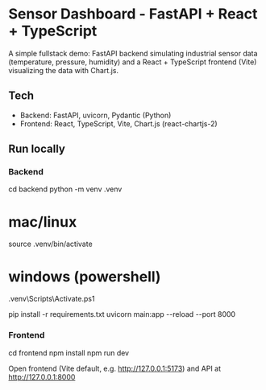 # Sensor Dashboard - FastAPI + React + TypeScript

A simple fullstack demo: FastAPI backend simulating industrial sensor data (temperature, pressure, humidity) and a React + TypeScript frontend (Vite) visualizing the data with Chart.js.

## Tech
- Backend: FastAPI, uvicorn, Pydantic (Python)
- Frontend: React, TypeScript, Vite, Chart.js (react-chartjs-2)

## Run locally

### Backend
cd backend
python -m venv .venv
# mac/linux
source .venv/bin/activate
# windows (powershell)
.venv\Scripts\Activate.ps1

pip install -r requirements.txt
uvicorn main:app --reload --port 8000

### Frontend
cd frontend
npm install
npm run dev

Open frontend (Vite default, e.g. http://127.0.0.1:5173) and API at http://127.0.0.1:8000

